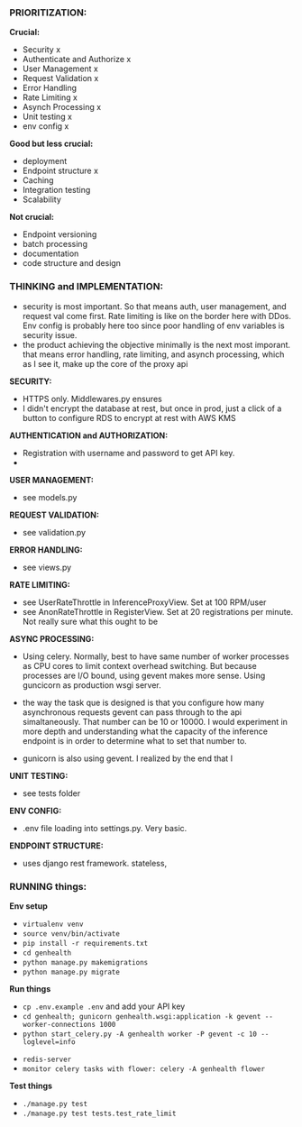 ### PRIORITIZATION:

**Crucial:**
- Security x
- Authenticate and Authorize x 
- User Management x 
- Request Validation x
- Error Handling
- Rate Limiting x
- Asynch Processing x 
- Unit testing x
- env config x 

**Good but less crucial:**
- deployment
- Endpoint structure x 
- Caching
- Integration testing
- Scalability

**Not crucial:**
- Endpoint versioning
- batch processing
- documentation
- code structure and design

### THINKING and IMPLEMENTATION:
- security is most important. So that means auth, user management, and request val come first. Rate limiting is like on the border here with DDos. Env config is probably here too since poor handling of env variables is security issue.
- the product achieving the objective minimally is the next most imporant. that means error handling, rate limiting, and asynch processing, which as I see it, make up the core of the proxy api


**SECURITY:**
- HTTPS only. Middlewares.py ensures
- I didn't encrypt the database at rest, but once in prod, just a click of a button to configure RDS to encrypt at rest with AWS KMS

**AUTHENTICATION and AUTHORIZATION:**
- Registration with username and password to get API key. 
- 

**USER MANAGEMENT:**
- see models.py

**REQUEST VALIDATION:**
- see validation.py

**ERROR HANDLING:**
- see views.py

**RATE LIMITING:**
- see UserRateThrottle in InferenceProxyView. Set at 100 RPM/user
- see AnonRateThrottle in RegisterView. Set at 20 registrations per minute. Not really sure what this ought to be

**ASYNC PROCESSING:**
- Using celery. Normally, best to have same number of worker processes as CPU cores to limit context overhead switching. But because processes are I/O bound, using gevent makes more sense. Using guncicorn as production wsgi server. 

- the way the task que is designed is that you configure how many asynchronous requests gevent can pass through to the api simaltaneously. That number can be 10 or 10000. I would experiment in more depth and understanding what the capacity of the inference endpoint is in order to determine what to set that number to. 

- gunicorn is also using gevent. I realized by the end that I 


**UNIT TESTING:**
- see tests folder

**ENV CONFIG:**
- .env file loading into settings.py. Very basic. 


**ENDPOINT STRUCTURE:**
- uses django rest framework. stateless, 

### RUNNING things:

**Env setup**
* `virtualenv venv`
* `source venv/bin/activate`
* `pip install -r requirements.txt`
* `cd genhealth`
* `python manage.py makemigrations`
* `python manage.py migrate`

**Run things**

* `cp .env.example .env` and add your API key
* `cd genhealth; gunicorn genhealth.wsgi:application -k gevent --worker-connections 1000`
* `python start_celery.py -A genhealth worker -P gevent -c 10 --loglevel=info`
<!-- --pool=solo -->
* `redis-server`
* `monitor celery tasks with flower: celery -A genhealth flower`

**Test things**
* `./manage.py test`
* `./manage.py test tests.test_rate_limit`

